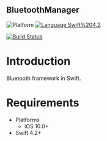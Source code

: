BluetoothManager
------
![Platform](https://img.shields.io/badge/Platform-iOS%20%7C%20macOS%20%7C%20tvOS-blue.svg)
[![Language Swift%204.2](https://img.shields.io/badge/Language-Swift%204.2-orange.svg)](https://developer.apple.com/swift)
<!---
[![Cocoapods](https://img.shields.io/cocoapods/v/BluetoothManager.svg)](https://cocoapods.org/pods/BluetoothManager)
[![Carthage compatible](https://img.shields.io/badge/Carthage-compatible-green.svg)](https://github.com/Carthage/Carthage)
-->
[![Build Status](https://travis-ci.org/daisuke-t-jp/BluetoothManager.svg?branch=master)](https://travis-ci.org/daisuke-t-jp/BluetoothManager)


# Introduction

Bluetooth framework in Swift.


# Requirements
- Platforms
  - iOS 10.0+
- Swift 4.2+
